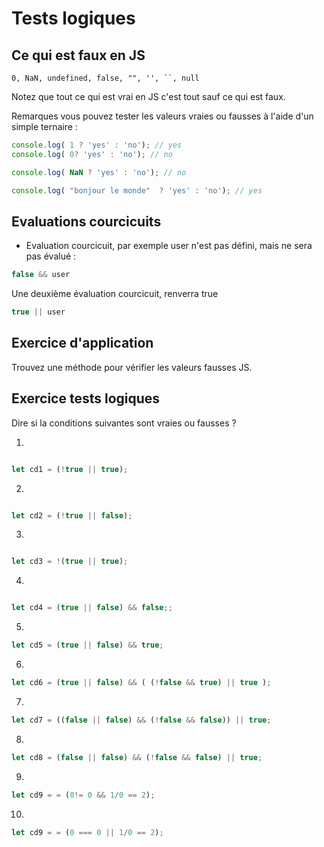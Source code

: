 # Tests logiques

## Ce qui est faux en JS

```text
0, NaN, undefined, false, "", '', ``, null
```

Notez que tout ce qui est vrai en JS c'est tout sauf ce qui est faux.

Remarques vous pouvez tester les valeurs vraies ou fausses à l'aide d'un simple ternaire :

```js
console.log( 1 ? 'yes' : 'no'); // yes
console.log( 0? 'yes' : 'no'); // no

console.log( NaN ? 'yes' : 'no'); // no

console.log( "bonjour le monde"  ? 'yes' : 'no'); // yes
```

## Evaluations courcicuits 

- Evaluation courcicuit, par exemple user n'est pas défini, mais ne sera pas évalué :

```js
false && user 
```
Une deuxième évaluation courcicuit, renverra true

```js
true || user
```

## Exercice d'application 

Trouvez une méthode pour vérifier les valeurs fausses JS.


## Exercice tests logiques

Dire si la conditions suivantes sont vraies ou fausses ?


1.

```js

let cd1 = (!true || true);

```

2.

```js

let cd2 = (!true || false);

```

3.

```js

let cd3 = !(true || true);

```

4.

```js

let cd4 = (true || false) && false;;

```

5.

```js
let cd5 = (true || false) && true;

```

6.

```js
let cd6 = (true || false) && ( (!false && true) || true );

```

7.

```js
let cd7 = ((false || false) && (!false && false)) || true;

```

8.

```js
let cd8 = (false || false) && (!false && false) || true;

```

9.

```js
let cd9 = = (0!= 0 && 1/0 == 2);

```

10.

```js
let cd9 = = (0 === 0 || 1/0 == 2);

```

